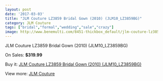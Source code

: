```yaml
---
layout: post
date: '2017-03-03'
title: "JLM Couture LZ3859 Bridal Gown (2010) (JLM10_LZ3859BG)"
category: JLM Couture
tags: ["bridal","formal","wedding","sale","crazy"]
image: http://www.benemulti.com/8451-thickbox_default/jlm-couture-lz3859-bridal-gown-2010-jlm10lz3859bg.jpg
---
```

JLM Couture LZ3859 Bridal Gown (2010) (JLM10_LZ3859BG)

On Sales: **$319.99**
<a href="https://www.benemulti.com/en/jlm-couture/3237-jlm-couture-lz3859-bridal-gown-2010-jlm10lz3859bg.html"><amp-img layout="responsive" width="600" height="600" src="//www.benemulti.com/8451-thickbox_default/jlm-couture-lz3859-bridal-gown-2010-jlm10lz3859bg.jpg" alt="JLM Couture LZ3859 Bridal Gown (2010) (JLM10_LZ3859BG) 0" /></a>
<a href="https://www.benemulti.com/en/jlm-couture/3237-jlm-couture-lz3859-bridal-gown-2010-jlm10lz3859bg.html"><amp-img layout="responsive" width="600" height="600" src="//www.benemulti.com/8452-thickbox_default/jlm-couture-lz3859-bridal-gown-2010-jlm10lz3859bg.jpg" alt="JLM Couture LZ3859 Bridal Gown (2010) (JLM10_LZ3859BG) 1" /></a>

Buy it: [JLM Couture LZ3859 Bridal Gown (2010) (JLM10_LZ3859BG)](https://www.benemulti.com/en/jlm-couture/3237-jlm-couture-lz3859-bridal-gown-2010-jlm10lz3859bg.html "JLM Couture LZ3859 Bridal Gown (2010) (JLM10_LZ3859BG)")

View more: [JLM Couture](https://www.benemulti.com/en/33-jlm-couture "JLM Couture")